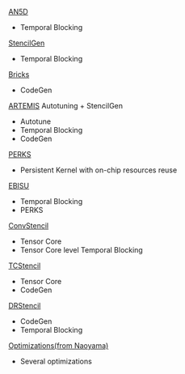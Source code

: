 [AN5D](https://github.com/khaki3/AN5D-Artifact)
- Temporal Blocking

[StencilGen](https://github.com/pssrawat/IEEE2017)
- Temporal Blocking

[Bricks](https://bitbucket.org/ztuowen/vecscatter-artifact/src/master/)
- CodeGen

[ARTEMIS](https://github.com/pssrawat/artemis)
Autotuning + StencilGen
- Autotune
- Temporal Blocking
- CodeGen

[PERKS](https://github.com/neozhang307/PERKS)
- Persistent Kernel with on-chip resources reuse
  
[EBISU](https://github.com/neozhang307/EBISU-ICS23)
- Temporal Blocking
- PERKS

[ConvStencil](https://github.com/microsoft/ConvStencil)
- Tensor Core
- Tensor Core level Temporal Blocking 

[TCStencil](https://github.com/buaa-hipo/TCStencil)
- Tensor Core
- CodeGen

[DRStencil](https://github.com/simple86/DRStencil)
- CodeGen
- Temporal Blocking

[Optimizations(from Naoyama)](https://github.com/naoyam/benchmarks)
- Several optimizations
